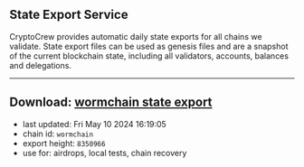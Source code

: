 ## State Export Service
CryptoCrew provides automatic daily state exports for all chains we validate. State export files can be used as genesis files and are a snapshot of the current blockchain state, including all validators, accounts, balances and delegations.

---
**Download: [wormchain state export](https://dl-eu2.ccvalidators.com/SERVICE/wormchain/wormchain_export_8350966.json)**
---

- last updated: Fri May 10 2024 16:19:05
- chain id: `wormchain`
- export height: `8350966`
- use for: airdrops, local tests, chain recovery
